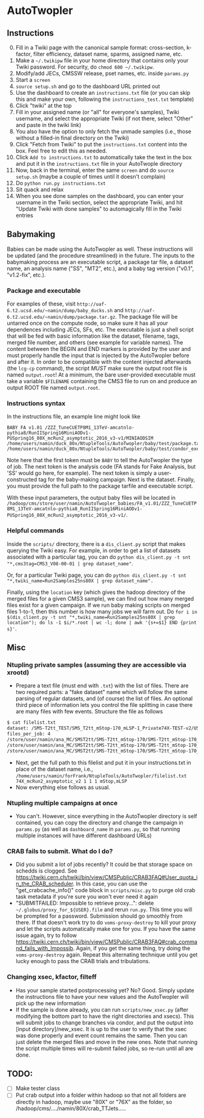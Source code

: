 # AutoTwopler
## Instructions
0. Fill in a Twiki page with the canonical sample format: cross-section, k-factor, filter efficiency, dataset name, sparms, assigned name, etc.
1. Make a `~/.twikipw` file in your home directory that contains only your Twiki password. For security, do `chmod 600 ~/.twikipw`.
2. Modify/add JECs, CMSSW release, pset names, etc. inside `params.py`
3. Start a `screen`
4. `source setup.sh` and go to the dashboard URL printed out
5. Use the dashboard to create an `instructions.txt` file (or you can skip this and make your own, following the `instructions_test.txt` template)
  1. Click "twiki" at the top
  2. Fill in your assigned name (or "all" for everyone's samples), Twiki username, and select the appropriate Twiki (if not there, select "Other" and paste in the twiki link)
  3. You also have the option to only fetch the unmade samples (i.e., those without a filled-in final directory on the Twiki)
  4. Click "Fetch from Twiki" to put the `instructions.txt` content into the box. Feel free to edit this as needed.
  5. Click `Add to instructions.txt` to automatically take the text in the box and put it in the `instructions.txt` file in your AutoTwople directory
6. Now, back in the terminal, enter the same `screen` and do `source setup.sh` (maybe a couple of times until it doesn't complain)
7. Do `python run.py instructions.txt`
8. Sit quack and relax
9. When you see done samples on the dashboard, you can enter your username in the Twiki section, select the appropriate Twiki, and hit "Update Twiki with done samples" to automagically fill in the Twiki entries

## Babymaking
Babies can be made using the AutoTwopler as well. These instructions will be updated (and the procedure streamlined) in the future. The inputs to the 
babymaking process are an executable script, a package tar file, a dataset name, an analysis name ("SS", "MT2", etc.), and a baby tag version ("v0.1", "v1.2-fix", etc.).

### Package and executable
For examples of these, visit `http://uaf-6.t2.ucsd.edu/~namin/dump/baby_ducks.sh` and `http://uaf-6.t2.ucsd.edu/~namin/dump/package.tar.gz`. The package file will be untarred
once on the compute node, so make sure it has all your dependences including JECs, SFs, etc. The executable is just a shell script that will be fed with basic information like the dataset, filename, tags, merged file number, and others (see example for variable names).
The content between the BEGIN and END markers is provided by the user and must properly handle the input that is injected by the AutoTwopler before and after it. In order to be compatible with the content injected afterwards (the `lcg-cp` command),
the script _MUST_ make sure the output root file is named `output.root`! At a minimum, the bare user-provided executable must take a variable `$FILENAME` containing the CMS3 file to run on and produce an output ROOT file named `output.root`.

### Instructions syntax
In the instructions file, an example line might look like
```
BABY FA v1.01 /ZZZ_TuneCUETP8M1_13TeV-amcatnlo-pythia8/RunIISpring16MiniAODv1-PUSpring16_80X_mcRun2_asymptotic_2016_v3-v1/MINIAODSIM /home/users/namin/duck_80x/NtupleTools/AutoTwopler/baby/test/package.tar.gz /home/users/namin/duck_80x/NtupleTools/AutoTwopler/baby/test/condor_executable.sh
```

Note here that the first token must be `BABY` to tell the AutoTwopler the type of job. The next token is the analysis code (FA stands for Fake Analysis, but 'SS' would go here, for example).
The next token is simply a user-constructed tag for the baby-making campaign. Next is the dataset. Finally, you must provide the full path to the package tarfile and executable script.

With these input parameters, the output baby files will be located in `/hadoop/cms/store/user/namin/AutoTwopler_babies/FA_v1.01/ZZZ_TuneCUETP8M1_13TeV-amcatnlo-pythia8_RunIISpring16MiniAODv1-PUSpring16_80X_mcRun2_asymptotic_2016_v3-v1/`.

### Helpful commands
Inside the `scripts/` directory, there is a `dis_client.py` script that makes querying the Twiki easy. For example, in order to get a list of datasets associated with a particular tag, you can do
`python dis_client.py -t snt "*,cms3tag=CMS3_V08-00-01 | grep dataset_name"`. 

Or, for a particular Twiki page, you can do `python dis_client.py -t snt "*,twiki_name=Run2Samples25ns80X | grep dataset_name".` 


Finally, using the `location` key (which gives the hadoop directory of the merged files for a given CMS3 sample), we can find out how many merged files
exist for a given campaign. If we run baby making scripts on merged files 1-to-1, then this number is how many jobs we will farm out. Do
`for i in $(dis_client.py -t snt "*,twiki_name=Run2Samples25ns80X | grep location"); do ls -1 $i/*.root | wc -l; done | awk '{s+=$1} END {print s}'`.

## Misc
### Ntupling private samples (assuming they are accessible via xrootd)
- Prepare a text file (must end with `.txt`) with the list of files. There are two required parts: a "fake dataset" name which will follow the same parsing of regular datasets, and (of course) the list of files. An optional third piece of information lets you control the file splitting in case there are many files with few events. Structure the file as follows
```bash
$ cat filelist.txt
dataset: /SMS-T2tt_TEST/SMS_T2tt_mStop-170_mLSP-1_Private74X-TEST-v2/USER
files_per_job: 4
/store/user/namin/ana_MC/SMST2tt/SMS-T2tt_mStop-170/SMS-T2tt_mStop-170_mLSP-1_madgraphMLM-pythia8_RunIISpring15MiniAODv2-FastAsympt25ns_74X_MINIAODSIM_b0.root
/store/user/namin/ana_MC/SMST2tt/SMS-T2tt_mStop-170/SMS-T2tt_mStop-170_mLSP-1_madgraphMLM-pythia8_RunIISpring15MiniAODv2-FastAsympt25ns_74X_MINIAODSIM_b100.root
/store/user/namin/ana_MC/SMST2tt/SMS-T2tt_mStop-170/SMS-T2tt_mStop-170_mLSP-1_madgraphMLM-pythia8_RunIISpring15MiniAODv2-FastAsympt25ns_74X_MINIAODSIM_b101.root
```
- Next, get the full path to this filelist and put it in your instructions.txt in place of the dataset name, i.e., `/home/users/namin/forFrank/NtupleTools/AutoTwopler/filelist.txt 74X_mcRun2_asymptotic_v2 1 1 1 mStop,mLSP`
- Now everything else follows as usual.

### Ntupling multiple campaigns at once
- You can't. However, since everything in the AutoTwopler directory is self contained, you can copy the directory and change the campaign in `params.py` (as well as `dashboard_name` in `params.py`, so that running multiple instances will have different dashboard URLs)

### CRAB fails to submit. What do I do?
- Did you submit a lot of jobs recently? It could be that storage space on schedds is clogged. See https://twiki.cern.ch/twiki/bin/view/CMSPublic/CRAB3FAQ#User_quota_in_the_CRAB_scheduler. In this case, you can use the "get_crabcache_info()" code block in `scripts/misc.py` to purge old crab task metadata if you're sure you won't ever need it again
- "SUBMITFAILED: Impossible to retrieve proxy...": delete `~/.globus/proxy_for_${USER}.file` and rerun `run.py`. This time you will be prompted for a password. Submission should go smoothly from there. If that doesn't work try to do `voms-proxy-destroy` to kill your proxy and let the scripts automatically make one for you. If you have the same issue again, try to follow https://twiki.cern.ch/twiki/bin/view/CMSPublic/CRAB3FAQ#crab_command_fails_with_Impossib. Again, if you get the same thing, try doing the `voms-proxy-destroy` again.  Repeat this alternating technique until you get lucky enough to pass the CRAB trials and tribulations.

### Changing xsec, kfactor, filteff
- Has your sample started postprocessing yet? No? Good. Simply update the instructions file to have your new values and the AutoTwopler will pick up the new information
- If the sample is done already, you can run `scripts/new_xsec.py` (after modifying the bottom part to have the right directories and xsecs). This will submit jobs to change branches via condor, and put the output
into [input directory]/new_xsec. It is up to the user to verify that the xsec was done properly and event count remains the same. Then you can just delete the merged files and move in the new ones. Note that running the script multiple times will re-submit failed jobs, so re-run until all are done.

## TODO:
- [ ] Make tester class
- [ ] Put crab output into a folder within hadoop so that not all folders are directly in hadoop, maybe use "80X" or "76X" as the folder, so /hadoop/cms/..../namin/80X/crab_TTJets.....
